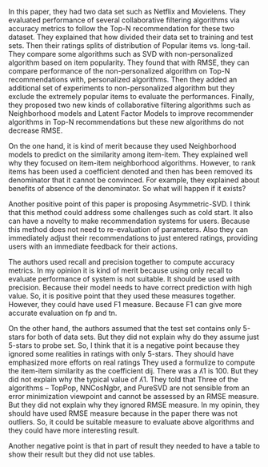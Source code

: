 
In this paper, they had two data set such as Netflix and Movielens. They evaluated performance of several collaborative filtering algorithms via accuracy metrics to follow the Top-N recommendation for these two dataset. They explained that how divided their data set to training and test sets. Then their ratings splits of distribution of Popular items vs. long-tail. They compare some algorithms such as SVD with non-personalized algorithm based on item popularity. They found that with RMSE, they can compare performance of the non-personalized algorithm on Top-N recommendations with, personalized algorithms. Then they added an additional set of experiments to non-personalized algorithm but they exclude the extremely popular items to evaluate the performances. Finally, they proposed two new kinds of collaborative filtering algorithms such as Neighborhood models and Latent Factor Models to improve recommender algorithms in Top-N recommendations but these new algorithms do not decrease RMSE.

On the one hand, it is kind of merit because they used Neighborhood models to predict on the similarity among item-item. They explained well why they focused on item-item neighborhood algorithms. However, to rank items has been used a coefficient denoted and then has been removed its denominator that it cannot be convinced. For example, they explained about benefits of absence of the denominator. So what will happen if it exists?

Another positive point of this paper is proposing Asymmetric-SVD. I think that this method could address some challenges such as cold start. It also can have a novelty to make recommendation systems for users. Because this method does not need to re-evaluation of parameters. Also they can immediately adjust their recommendations to just entered ratings, providing users with an immediate feedback for their actions.

The authors used recall and precision together to compute accuracy metrics. In my opinion it is kind of merit because using only recall to evaluate performance of system is not suitable. It should be used with precision. Because their model needs to have correct prediction with high value. So, it is positive point that they used these measures together. However, they could have used F1 measure. Because F1 can give more accurate evaluation on fp and tn.

On the other hand, the authors assumed that the test set contains only 5-stars for both of data sets. But they did not explain why do they assume just 5-stars to probe set. So, I think that it is a negative point because they ignored some realities in ratings with only 5-stars. They should have emphasized more efforts on real ratings
They used a formulize to compute the item-item similarity as the coefficient dij. There was a ʎ1 is 100. But they did not explain why the typical value of ʎ1. 
They told that Three of the algorithms – TopPop, NNCosNgbr, and PureSVD are not sensible from an error minimization viewpoint and cannot be assessed by an RMSE measure. But they did not explain why they ignored RMSE measure. In my opinin, they should have used RMSE measure because in the paper there was not outliers. So, it could be suitable measure to evaluate above algorithms and they could have more interesting result.

Another negative point is that in part of result they needed to have a table to show their result but they did not use tables.
